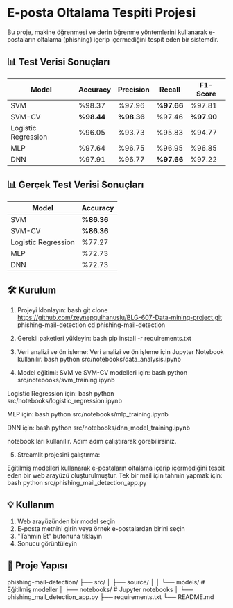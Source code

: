 # E-posta Oltalama Tespiti Projesi

Bu proje, makine öğrenmesi ve derin öğrenme yöntemlerini kullanarak e-postaların oltalama (phishing) içerip içermediğini tespit eden bir sistemdir.


## 📊 Test Verisi Sonuçları

| Model | Accuracy | Precision | Recall | F1-Score |
|-------|----------|-----------|---------|-----------|
| SVM | %98.37 | %97.96 | **%97.66** | %97.81 |
| SVM-CV | **%98.44** | **%98.36** | %97.46 | **%97.90** |
| Logistic Regression | %96.05 | %93.73 | %95.83 | %94.77 |
| MLP | %97.64 | %96.75 | %96.95 | %96.85 |
| DNN | %97.91 | %96.77 | **%97.66** | %97.22 |


## 📊 Gerçek Test Verisi Sonuçları

| Model | Accuracy |
|-------|----------|
| SVM | **%86.36**| 
| SVM-CV | **%86.36** | 
| Logistic Regression | %77.27 |
| MLP | %72.73 |
| DNN | %72.73 |

## 🛠 Kurulum

1. Projeyi klonlayın: 
bash
git clone https://github.com/zeynepgulhanuslu/BLG-607-Data-mining-project.git phishing-mail-detection
cd phishing-mail-detection 

2. Gerekli paketleri yükleyin:
bash
pip install -r requirements.txt

3. Veri analizi ve ön işleme:
Veri analizi ve ön işleme için Jupyter Notebook kullanılır. 
bash
python src/notebooks/data_analysis.ipynb

4. Model eğitimi:
SVM ve SVM-CV modelleri için:
bash
python src/notebooks/svm_training.ipynb

Logistic Regression için:
bash
python src/notebooks/logistic_regression.ipynb

MLP için:
bash
python src/notebooks/mlp_training.ipynb

DNN için:
bash
python src/notebooks/dnn_model_training.ipynb

notebook ları kullanılır. Adım adım çalıştırarak görebilirsiniz.

5. Streamlit projesini çalıştırma:

Eğitilmiş modelleri kullanarak e-postaların oltalama içerip içermediğini tespit eden bir web arayüzü oluşturulmuştur.
Tek bir mail için tahmin yapmak için:
bash
python src/phishing_mail_detection_app.py

## 💡 Kullanım

1. Web arayüzünden bir model seçin
2. E-posta metnini girin veya örnek e-postalardan birini seçin
3. "Tahmin Et" butonuna tıklayın
4. Sonucu görüntüleyin


## 📁 Proje Yapısı
phishing-mail-detection/
├── src/
│ ├── source/
│ │ └── models/ # Eğitilmiş modeller
│ ├── notebooks/ # Jupyter notebooks
│ └── phishing_mail_detection_app.py
├── requirements.txt
└── README.md


